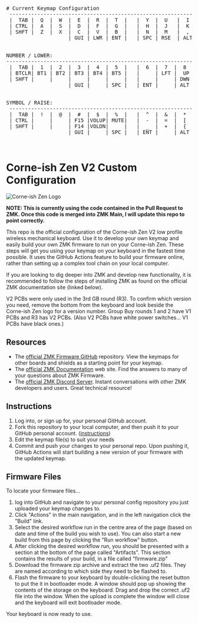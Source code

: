 <pre>
# Current Keymap Configuration  
 -----------------------------------------------------------------------------------------  
 |  TAB |  Q  |  W  |  E  |  R  |  T  |   |  Y  |  U   |  I  |  O  |  P  | BKSP |  
 | CTRL |  A  |  S  |  D  |  F  |  G  |   |  H  |  J   |  K  |  L  |  ;  |  '   |  
 | SHFT |  Z  |  X  |  C  |  V  |  B  |   |  N  |  M   |  ,  |  .  |  /  | SHFT |  
                    | GUI | LWR | ENT |   | SPC | RSE  | ALT |  
  
  
NUMBER / LOWER:  
-----------------------------------------------------------------------------------------  
 |  TAB |  1  |  2  |  3  |  4  |  5  |   |  6  |  7  |  8  |  9  |  0  | BKSP |  
 | BTCLR| BT1 | BT2 | BT3 | BT4 | BT5 |   |     | LFT |  UP | RGT |     |      |  
 | SHFT |     |     |     |     |     |   |     |     | DWN |     |     | ESC  |  
                    | GUI |     | SPC |   | ENT |     | ALT |  
  
  
SYMBOL / RAISE:  
 -----------------------------------------------------------------------------------------  
 |  TAB |  !  |  @  |  #  |  $  |  %  |   |  ^  |  &  |  *  |  (  |  )  | BKSP |  
 | CTRL |     |     | F15 |VOLUP| MUTE|   |  -  |  =  |  [  |  ]  |  \  |  `   |  
 | SHFT |     |     | F14 |VOLDN|     |   |  _  |  +  |  {  |  }  | "|" |  ~   |  
                    | GUI |     | SPC |   | ENT |     | ALT |  
  
  </pre>
  

# Corne-ish Zen V2 Custom Configuration

![Corne-ish Zen Logo](img/Zen_R3_sticker.png)

**NOTE: This is currently using the code contained in the Pull Request to ZMK. Once this code is merged into ZMK Main, I will update this repo to point correctly.**

This repo is the official configuration of the Corne-ish Zen V2 low profile wireless mechanical keyboard. Use it to develop your own keymap and easily build your own ZMK firmware to run on your Corne-ish Zen. These steps will get you using your keymap on your keyboard in the fastest time possible. It uses the GitHub Actions feature to build your firmware online, rather than setting up a complex tool chain on your local computer.

If you are looking to dig deeper into ZMK and develop new functionality, it is recommended to follow the steps of installing ZMK as found on the official ZMK documentation site (linked below).

V2 PCBs were only used in the 3rd GB round (R3). To confirm which version you need, remove the bottom from the keyboard and look beside the Corne-ish Zen logo for a version number. Group Buy rounds 1 and 2 have V1 PCBs and R3 has V2 PCBs. (Also V2 PCBs have white power switches... V1 PCBs have black ones.)

## Resources

- The [official ZMK Firmware GitHub](https://github.com/zmkfirmware/zmk) repository. View the keymaps for other boards and shields as a starting point for your keymap.
- The [official ZMK Documentation](https://zmk.dev/docs) web site. Find the answers to many of your questions about ZMK Firmware.
- The [official ZMK Discord Server](https://discord.gg/8cfMkQksSB). Instant conversations with other ZMK developers and users. Great technical resource!

## Instructions

1. Log into, or sign up for, your personal GitHub account.
2. Fork this repository to your local computer, and then push it to your GitHub personal account. ([instructions](https://docs.github.com/en/get-started/quickstart/fork-a-repo))
3. Edit the keymap file(s) to suit your needs
4. Commit and push your changes to your personal repo. Upon pushing it, GitHub Actions will start building a new version of your firmware with the updated keymap.

## Firmware Files

To locate your firmware files...

1. log into GitHub and navigate to your personal config repository you just uploaded your keymap changes to.
2. Click "Actions" in the main navigation, and in the left navigation click the "Build" link.
3. Select the desired workflow run in the centre area of the page (based on date and time of the build you wish to use). You can also start a new build from this page by clicking the "Run workflow" button.
4. After clicking the desired workflow run, you should be presented with a section at the bottom of the page called "Artifacts". This section contains the results of your build, in a file called "firmware.zip"
5. Download the firmware zip archive and extract the two .uf2 files. They are named according to which side they need to be flashed to.
6. Flash the firmware to your keyboard by double-clicking the reset button to put the it in bootloader mode. A window should pop up showing the contents of the storage on the keyboard. Drag and drop the correct .uf2 file into the window. When the upload is complete the window will close and the keyboard will exit bootloader mode.

Your keyboard is now ready to use.
